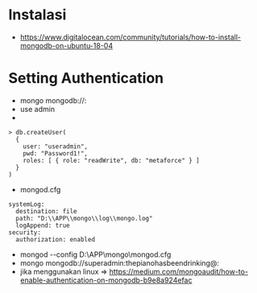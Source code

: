 # Instalasi
- https://www.digitalocean.com/community/tutorials/how-to-install-mongodb-on-ubuntu-18-04
# Setting Authentication
- mongo mongodb://<host>:<port>
- use admin
- 
```
> db.createUser(
  {
    user: "useradmin",
    pwd: "Password1!",
    roles: [ { role: "readWrite", db: "metaforce" } ]
  }
)
```
- mongod.cfg
```
systemLog:
  destination: file
  path: "D:\\APP\\mongo\\log\\mongo.log"
  logAppend: true
security:
  authorization: enabled
```
- mongod --config D:\APP\mongo\mongod.cfg
- mongo mongodb://superadmin:thepianohasbeendrinking@<host>:<port>
- jika menggunakan linux => https://medium.com/mongoaudit/how-to-enable-authentication-on-mongodb-b9e8a924efac
